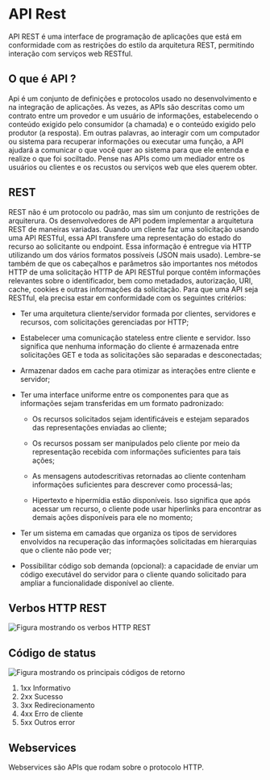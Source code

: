 # API Rest

API REST é uma interface de programação de aplicações que está em conformidade com as restrições do estilo da arquitetura REST, permitindo interação com serviços web RESTful.

## O que é API ?

Api é um conjunto de definições e protocolos usado no desenvolvimento e na integração de aplicações. Às vezes, as APIs são descritas como um contrato entre um provedor e um usuário de informações, estabelecendo o conteúdo exigido pelo consumidor (a chamada) e o conteúdo exigido pelo produtor (a resposta).
Em outras palavras, ao interagir com um computador ou sistema para recuperar informações ou executar uma função, a API ajudará a comunicar o que você quer ao sistema para que ele entenda e realize o que foi sociltado.
Pense nas APIs como um mediador entre os usuários ou clientes e os recustos ou serviços web que eles querem obter.

## REST

REST não é um protocolo ou padrão, mas sim um conjunto de restrições de arquiterura. Os desenvolvedores de API podem implementar a arquitetura REST de maneiras variadas.
Quando um cliente faz uma solicitação usando uma API RESTful, essa API transfere uma representação do estado do recurso ao solicitante ou endpoint. Essa informação é entregue via HTTP utilizando um dos vários formatos possíveis (JSON mais usado).
Lembre-se também de que os cabeçalhos e parâmetros são importantes nos métodos HTTP de uma solicitação HTTP de API RESTful porque contêm informações relevantes sobre o identificador, bem como metadados, autorização, URI, cache, cookies e outras informações da solicitação.
Para que uma API seja RESTful, ela precisa estar em conformidade com os seguintes critérios:

- Ter uma arquitetura cliente/servidor formada por clientes, servidores e recursos, com solicitações gerenciadas por HTTP;

- Estabelecer uma comunicação stateless entre cliente e servidor. Isso significa que nenhuma informação do cliente é armazenada entre solicitações GET e toda as solicitações são separadas e desconectadas;

- Armazenar dados em cache para otimizar as interações entre cliente e servidor;

- Ter uma interface uniforme entre os componentes para que as informações sejam transferidas em um formato padronizado:

  - Os recursos solicitados sejam identificáveis e estejam separados das representações enviadas ao cliente;

  - Os recursos possam ser manipulados pelo cliente por meio da representação recebida com informações suficientes para tais ações;

  - As mensagens autodescritivas retornadas ao cliente contenham informações suficientes para descrever como processá-las;

  - Hipertexto e hipermídia estão disponíveis. Isso significa que após acessar um recurso, o cliente pode usar hiperlinks para encontrar as demais ações disponíveis para ele no momento;

- Ter um sistema em camadas que organiza os tipos de servidores envolvidos na recuperação das informações solicitadas em hierarquias que o cliente não pode ver;

- Possibilitar código sob demanda (opcional): a capacidade de enviar um código executável do servidor para o cliente quando solicitado para ampliar a funcionalidade disponível ao cliente.

## Verbos HTTP REST

![Figura mostrando os verbos HTTP REST](https://www.devopsschool.com/blog/wp-content/uploads/2018/09/http-method-put-post.jpg)

## Código de status

![Figura mostrando os principais códigos de retorno](https://www.devopsschool.com/blog/wp-content/uploads/2020/04/curl-http-rest-api-request-response.jpg)

1. 1xx Informativo
2. 2xx Sucesso
3. 3xx Redirecionamento
4. 4xx Erro de cliente
5. 5xx Outros error

## Webservices

Webservices são APIs que rodam sobre o protocolo HTTP.
